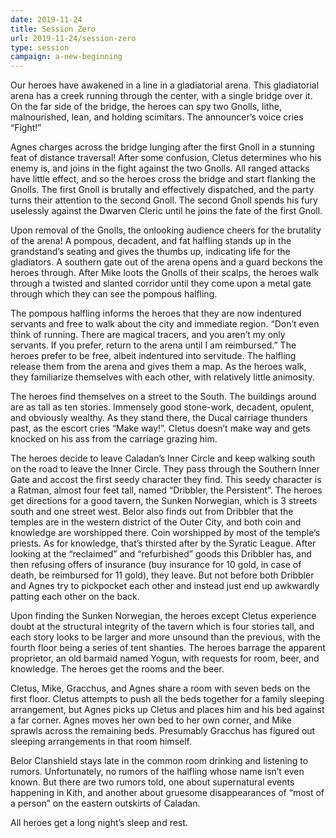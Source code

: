```yaml
---
date: 2019-11-24
title: Session Zero
url: 2019-11-24/session-zero
type: session
campaign: a-new-beginning
---
```


Our heroes have awakened in a line in a gladiatorial arena.  This gladiatorial arena has a creek running through the center, with a single bridge over it. On the far side of the bridge, the heroes can spy two Gnolls, lithe, malnourished, lean, and holding scimitars. The announcer’s voice cries “Fight!”

Agnes charges across the bridge lunging after the first Gnoll in a stunning feat of distance traversal!  After some confusion, Cletus determines who his enemy is, and joins in the fight against the two Gnolls. All ranged attacks have little effect, and so the heroes cross the bridge and start flanking the Gnolls. The first Gnoll is brutally and effectively dispatched, and the party turns their attention to the second Gnoll. The second Gnoll spends his fury uselessly against the Dwarven Cleric until he joins the fate of the first Gnoll. 

Upon removal of the Gnolls, the onlooking audience cheers for the brutality of the arena! A pompous, decadent, and fat halfling stands up in the grandstand’s seating and gives the thumbs up, indicating life for the gladiators. A southern gate out of the arena opens and a guard beckons the heroes through. After Mike loots the Gnolls of their scalps, the heroes walk through a twisted and slanted corridor until they come upon a metal gate through which they can see the pompous halfling.

The pompous halfling informs the heroes that they are now indentured servants and free to walk about the city and immediate region. “Don’t even think of running. There are magical tracers, and you aren’t my only servants. If you prefer, return to the arena until I am reimbursed.”  The heroes prefer to be free, albeit indentured into servitude. The halfling release them from the arena and gives them a map. As the heroes walk, they familiarize themselves with each other, with relatively little animosity.

The heroes find themselves on a street to the South. The buildings around are as tall as ten stories. Immensely good stone-work, decadent, opulent, and obviously wealthy. As they stand there, the Ducal carriage thunders past, as the escort cries “Make way!”. Cletus doesn’t make way and gets knocked on his ass from the carriage grazing him.

The heroes decide to leave Caladan’s Inner Circle and keep walking south on the road to leave the Inner Circle. They pass through the Southern Inner Gate and accost the first seedy character they find. This seedy character is a Ratman, almost four feet tall, named “Dribbler, the Persistent”. The heroes get directions for a good tavern, the Sunken Norwegian, which is 3 streets south and one street west. Belor also finds out from Dribbler that the temples are in the western district of the Outer City, and both coin and knowledge are worshipped there. Coin worshipped by most of the temple’s priests. As for knowledge, that’s thirsted after by the Syratic League. After looking at the “reclaimed” and “refurbished” goods this Dribbler has, and then refusing offers of insurance (buy insurance for 10 gold, in case of death, be reimbursed for 11 gold), they leave. But not before both Dribbler and Agnes try to pickpocket each other and instead just end up awkwardly patting each other on the back. 

Upon finding the Sunken Norwegian, the heroes except Cletus experience doubt at the structural integrity of the tavern which is four stories tall, and each story looks to be larger and more unsound than the previous, with the fourth floor being a series of tent shanties. The heroes barrage the apparent proprietor, an old barmaid named Yogun, with requests for room, beer, and knowledge. The heroes get the rooms and the beer.

Cletus, Mike, Gracchus, and Agnes share a room with seven beds on the first floor. Cletus attempts to push all the beds together for a family sleeping arrangement, but Agnes picks up Cletus and places him and his bed against a far corner. Agnes moves her own bed to her own corner, and Mike sprawls across the remaining beds. Presumably Gracchus has figured out sleeping arrangements in that room himself.

Belor Clanshield stays late in the common room drinking and listening to rumors. Unfortunately, no rumors of the halfling whose name isn’t even known. But there are two rumors told, one about supernatural events happening in Kith, and another about gruesome disappearances of “most of a person” on the eastern outskirts of Caladan.

All heroes get a long night’s sleep and rest.
